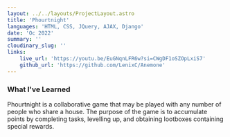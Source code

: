 ```yaml
---
layout: ../../layouts/ProjectLayout.astro
title: 'Phourtnight'
languages: 'HTML, CSS, JQuery, AJAX, Django'
date: 'Oc 2022'
summary: ''
cloudinary_slug: ''
links:
    live_url: 'https://youtu.be/EuGNqnLFR6w?si=CWgDF1oSZOpLxiS7'
    github_url: 'https://github.com/LenixC/Anemone'
---
```


### What I've Learned

Phourtnight is a collaborative game that may be played with any number of people who share a house. The purpose of the game is to accumulate points by completing tasks, levelling up, and obtaining lootboxes containing special rewards.